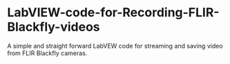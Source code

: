 # LabVIEW-code-for-Recording-FLIR-Blackfly-videos
A simple and straight forward LabVEW code for streaming and saving video from FLIR Blackfly cameras. 
